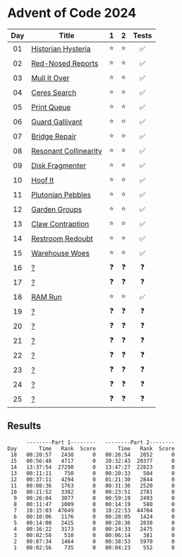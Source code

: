 # Advent of Code 2024

| Day | Title                                                        |     1      |     2      |       Tests        |
| :-: | ------------------------------------------------------------ | :--------: | :--------: | :----------------: |
| 01  | [Historian Hysteria](https://adventofcode.com/2024/day/1)    |   :star:   |   :star:   | :white_check_mark: |
| 02  | [Red-Nosed Reports](https://adventofcode.com/2024/day/2)     |   :star:   |   :star:   | :white_check_mark: |
| 03  | [Mull It Over](https://adventofcode.com/2024/day/3)          |   :star:   |   :star:   | :white_check_mark: |
| 04  | [Ceres Search](https://adventofcode.com/2024/day/4)          |   :star:   |   :star:   | :white_check_mark: |
| 05  | [Print Queue](https://adventofcode.com/2024/day/5)           |   :star:   |   :star:   | :white_check_mark: |
| 06  | [Guard Gallivant](https://adventofcode.com/2024/day/6)       |   :star:   |   :star:   | :white_check_mark: |
| 07  | [Bridge Repair](https://adventofcode.com/2024/day/7)         |   :star:   |   :star:   | :white_check_mark: |
| 08  | [Resonant Collinearity](https://adventofcode.com/2024/day/8) |   :star:   |   :star:   | :white_check_mark: |
| 09  | [Disk Fragmenter](https://adventofcode.com/2024/day/9)       |   :star:   |   :star:   | :white_check_mark: |
| 10  | [Hoof It](https://adventofcode.com/2024/day/10)              |   :star:   |   :star:   | :white_check_mark: |
| 11  | [Plutonian Pebbles](https://adventofcode.com/2024/day/11)    |   :star:   |   :star:   | :white_check_mark: |
| 12  | [Garden Groups](https://adventofcode.com/2024/day/12)        |   :star:   |   :star:   | :white_check_mark: |
| 13  | [Claw Contraption](https://adventofcode.com/2024/day/13)     |   :star:   |   :star:   | :white_check_mark: |
| 14  | [Restroom Redoubt](https://adventofcode.com/2024/day/14)     |   :star:   |   :star:   | :white_check_mark: |
| 15  | [Warehouse Woes](https://adventofcode.com/2024/day/15)       |   :star:   |   :star:   | :white_check_mark: |
| 16  | [?](https://adventofcode.com/2024/day/16)                    | :question: | :question: |     :question:     |
| 17  | [?](https://adventofcode.com/2024/day/17)                    | :question: | :question: |     :question:     |
| 18  | [RAM Run](https://adventofcode.com/2024/day/18)              |   :star:   |   :star:   | :white_check_mark: |
| 19  | [?](https://adventofcode.com/2024/day/19)                    | :question: | :question: |     :question:     |
| 20  | [?](https://adventofcode.com/2024/day/20)                    | :question: | :question: |     :question:     |
| 21  | [?](https://adventofcode.com/2024/day/21)                    | :question: | :question: |     :question:     |
| 22  | [?](https://adventofcode.com/2024/day/22)                    | :question: | :question: |     :question:     |
| 23  | [?](https://adventofcode.com/2024/day/23)                    | :question: | :question: |     :question:     |
| 24  | [?](https://adventofcode.com/2024/day/24)                    | :question: | :question: |     :question:     |
| 25  | [?](https://adventofcode.com/2024/day/25)                    | :question: | :question: |     :question:     |

## Results

```text
      --------Part 1--------   --------Part 2--------
Day       Time   Rank  Score       Time   Rank  Score
 18   00:20:57   2438      0   00:26:54   2052      0
 15   00:56:48   4717      0   20:32:43  20377      0
 14   13:37:54  27290      0   13:47:27  22823      0
 13   00:11:11    750      0   00:20:33    504      0
 12   00:37:11   4294      0   01:21:30   2844      0
 11   00:08:36   1763      0   00:31:36   2520      0
 10   00:21:52   3382      0   00:23:51   2781      0
  9   00:26:04   3077      0   00:59:19   2493      0
  8   00:11:47   1009      0   00:14:19    580      0
  7   18:15:03  47649      0   18:22:53  44704      0
  6   00:10:06   1176      0   00:28:05   1424      0
  5   00:14:00   2415      0   00:28:36   2838      0
  4   00:16:22   3173      0   00:24:33   2475      0
  3   00:02:58    510      0   00:06:14    381      0
  2   00:07:34   1464      0   00:38:53   5970      0
  1   00:02:56    735      0   00:04:23    552      0
```
